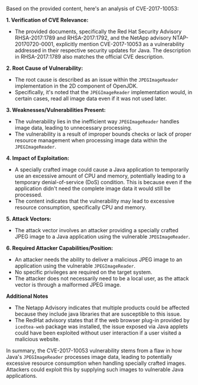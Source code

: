 Based on the provided content, here's an analysis of CVE-2017-10053:

**1. Verification of CVE Relevance:**

   - The provided documents, specifically the Red Hat Security Advisory RHSA-2017:1789 and RHSA-2017:1792, and the NetApp advisory NTAP-20170720-0001, explicitly mention CVE-2017-10053 as a vulnerability addressed in their respective security updates for Java. The description in RHSA-2017:1789 also matches the official CVE description.

**2. Root Cause of Vulnerability:**

   -  The root cause is described as an issue within the `JPEGImageReader` implementation in the 2D component of OpenJDK.
   -  Specifically, it's noted that the `JPEGImageReader` implementation would, in certain cases, read all image data even if it was not used later.

**3. Weaknesses/Vulnerabilities Present:**

   - The vulnerability lies in the inefficient way `JPEGImageReader` handles image data, leading to unnecessary processing.
   - The vulnerability is a result of improper bounds checks or lack of proper resource management when processing image data within the `JPEGImageReader`.

**4. Impact of Exploitation:**

   - A specially crafted image could cause a Java application to temporarily use an excessive amount of CPU and memory, potentially leading to a temporary denial-of-service (DoS) condition. This is because even if the application didn't need the complete image data it would still be processed.
   - The content indicates that the vulnerability may lead to excessive resource consumption, specifically CPU and memory.

**5. Attack Vectors:**

   - The attack vector involves an attacker providing a specially crafted JPEG image to a Java application using the vulnerable `JPEGImageReader`.

**6. Required Attacker Capabilities/Position:**

   - An attacker needs the ability to deliver a malicious JPEG image to an application using the vulnerable `JPEGImageReader`.
   - No specific privileges are required on the target system.
   - The attacker does not necessarily need to be a local user, as the attack vector is through a malformed JPEG image.

**Additional Notes**
- The Netapp Advisory indicates that multiple products could be affected because they include java libraries that are susceptible to this issue.
- The RedHat advisory states that if the web browser plug-in provided by `icedtea-web` package was installed, the issue exposed via Java applets could have been exploited without user interaction if a user visited a malicious website.

In summary, the CVE-2017-10053 vulnerability stems from a flaw in how Java's `JPEGImageReader` processes image data, leading to potentially excessive resource consumption when handling specially crafted images. Attackers could exploit this by supplying such images to vulnerable Java applications.